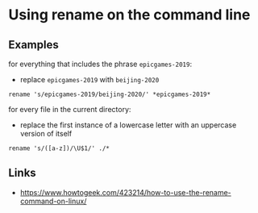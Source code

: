 # Using rename on the command line

## Examples

for everything that includes the phrase `epicgames-2019`:

* replace `epicgames-2019` with `beijing-2020`

```
rename 's/epicgames-2019/beijing-2020/' *epicgames-2019*
```

for every file in the current directory:

* replace the first instance of a lowercase letter with an uppercase version of
  itself

```
rename 's/([a-z])/\U$1/' ./*
```

## Links

* https://www.howtogeek.com/423214/how-to-use-the-rename-command-on-linux/ 
